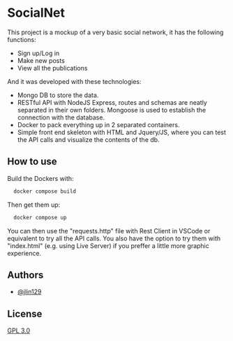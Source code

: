 
# SocialNet

This project is a mockup of a very basic social network, it has the following functions:  
- Sign up/Log in  
- Make new posts  
- View all the publications

And it was developed with these technologies:  
- Mongo DB to store the data.
- RESTful API with NodeJS Express, routes and schemas are neatly separated in their own folders.  Mongoose is used to establish the connection with the database.
- Docker to pack everything up in 2 separated containers.
- Simple front end skeleton with HTML and Jquery/JS, where you can test the API calls and visualize the contents of the db.  


## How to use

Build the Dockers with:

```bash
  docker compose build
```
Then get them up:

```bash
  docker compose up
```
You can then use the "requests.http" file with Rest Client in VSCode or equivalent to try all 
the API calls. You also have the option to try them with "index.html" (e.g. using Live Server) 
if you preffer a little more graphic experience.
 
## Authors

- [@jlin129](https://www.github.com/jlin129)


## License

[GPL 3.0](https://choosealicense.com/licenses/gpl-3.0/)

